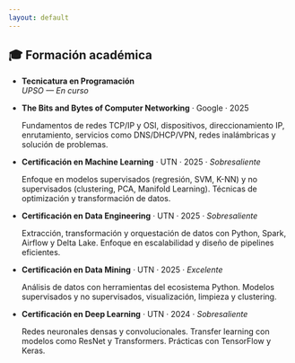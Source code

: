 ```yaml
---
layout: default
---
```


## 🎓 Formación académica

- **Tecnicatura en Programación**  
  *UPSO — En curso*

- **The Bits and Bytes of Computer Networking** · Google · 2025
  
  Fundamentos de redes TCP/IP y OSI, dispositivos, direccionamiento IP, enrutamiento, servicios como DNS/DHCP/VPN, redes inalámbricas y solución de problemas.

- **Certificación en Machine Learning** · UTN · 2025 · _Sobresaliente_  
  
  Enfoque en modelos supervisados (regresión, SVM, K-NN) y no supervisados (clustering, PCA, Manifold Learning). Técnicas de optimización y transformación de datos.

- **Certificación en Data Engineering** · UTN · 2025 · _Sobresaliente_  

  Extracción, transformación y orquestación de datos con Python, Spark, Airflow y Delta Lake. Enfoque en escalabilidad y diseño de pipelines eficientes.

- **Certificación en Data Mining** · UTN · 2025 · _Excelente_  

  Análisis de datos con herramientas del ecosistema Python. Modelos supervisados y no supervisados, visualización, limpieza y clustering.

- **Certificación en Deep Learning** · UTN · 2024 · _Sobresaliente_
  
  Redes neuronales densas y convolucionales. Transfer learning con modelos como ResNet y Transformers. Prácticas con TensorFlow y Keras.
